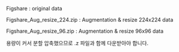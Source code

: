 Figshare : original data

Figshare_Aug_resize_224.zip : Augmentation & resize 224x224 data

Figshare_Aug_resize_96.zip : Augmentation & resize 96x96 data

용량이 커서 분할 압축했으므로 .z 파일과 함께 다운받아야 합니다.
